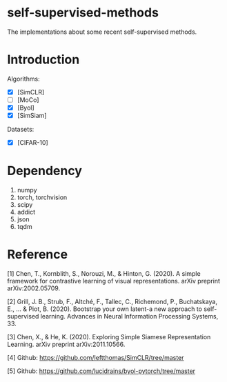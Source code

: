 # self-supervised-methods

The implementations about some recent self-supervised methods.

# Introduction

Algorithms:

- [x] [SimCLR]
- [ ] [MoCo]
- [x] [Byol] 
- [x] [SimSiam]

Datasets:

- [x] [CIFAR-10]

# Dependency

1. numpy
2. torch, torchvision
3. scipy
4. addict
5. json
6. tqdm

# Reference

[1] Chen, T., Kornblith, S., Norouzi, M., & Hinton, G. (2020). A simple framework for contrastive learning of visual representations. arXiv preprint arXiv:2002.05709.

[2] Grill, J. B., Strub, F., Altché, F., Tallec, C., Richemond, P., Buchatskaya, E., ... & Piot, B. (2020). Bootstrap your own latent-a new approach to self-supervised learning. Advances in Neural Information Processing Systems, 33.

[3] Chen, X., & He, K. (2020). Exploring Simple Siamese Representation Learning. arXiv preprint arXiv:2011.10566.

[4] Github: https://github.com/leftthomas/SimCLR/tree/master

[5] Github: https://github.com/lucidrains/byol-pytorch/tree/master